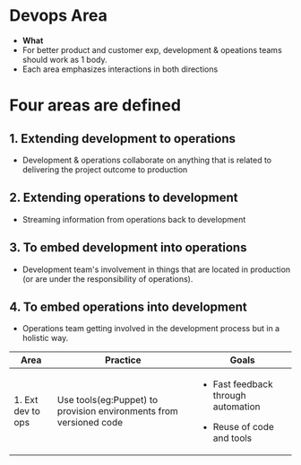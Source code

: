 # Devops Area
-  **What** 
  - For better product and customer exp, development & opeations teams should work as 1 body. 
  - Each area emphasizes interactions in both directions 

# Four areas are defined
## 1. Extending development to operations
- Development & operations collaborate on anything that is related to delivering the project outcome to production

## 2. Extending operations to development
- Streaming information from operations back to development

## 3. To embed development into operations
- Development team's involvement in things that are located in production (or are under the responsibility of operations).

## 4. To embed operations into development
- Operations team getting involved in the development process but in a holistic way.
    

| Area | Practice | Goals |
| --- | --- | --- |
| 1. Ext dev to ops | Use tools(eg:Puppet) to provision environments from versioned code | <ul><li>Fast feedback through automation</li></ul> <ul><li>Reuse of code and tools</li></ul> |
